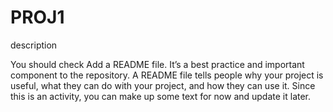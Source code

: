 # PROJ1
description 

You should check Add a README file. It’s a best practice and important component to the repository.
A README file tells people why your project is useful, what they can do with your project, and how they can use it.
Since this is an activity, you can make up some text for now and update it later.
